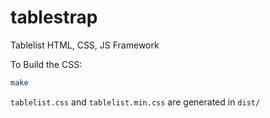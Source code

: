 tablestrap
==========

Tablelist HTML, CSS, JS Framework

To Build the CSS:

```sh
make
```

`tablelist.css` and `tablelist.min.css` are generated in `dist/`
